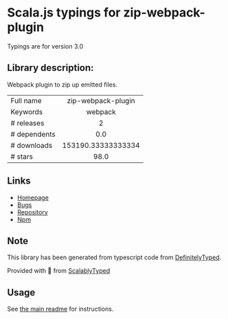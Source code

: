 
# Scala.js typings for zip-webpack-plugin

Typings are for version 3.0

## Library description:
Webpack plugin to zip up emitted files.

|                    |                 |
| ------------------ | :-------------: |
| Full name          | zip-webpack-plugin |
| Keywords           | webpack |
| # releases         | 2 |
| # dependents       | 0.0 |
| # downloads        | 153190.33333333334 |
| # stars            | 98.0 |

## Links
- [Homepage](https://github.com/erikdesjardins/zip-webpack-plugin#readme)
- [Bugs](https://github.com/erikdesjardins/zip-webpack-plugin/issues)
- [Repository](https://github.com/erikdesjardins/zip-webpack-plugin)
- [Npm](https://www.npmjs.com/package/zip-webpack-plugin)
    


## Note
This library has been generated from typescript code from [DefinitelyTyped](https://definitelytyped.org).

Provided with :purple_heart: from [ScalablyTyped](https://github.com/oyvindberg/ScalablyTyped)

## Usage
See [the main readme](../../readme.md) for instructions.


